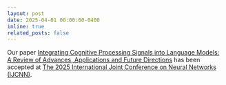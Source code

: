 ```yaml
---
layout: post
date: 2025-04-01 00:00:00-0400
inline: true
related_posts: false
---
```




Our paper [Integrating Cognitive Processing Signals into Language Models: A Review of Advances, Applications and Future Directions](https://arxiv.org/pdf/2504.06843) has been accepted at [The 2025 International Joint Conference on Neural Networks (IJCNN)](https://2025.ijcnn.org).